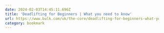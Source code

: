 ```yaml
---
date: 2024-02-03T14:45:11.696Z
title: 'Deadlifting for Beginners | What you need to know'
url: https://www.bulk.com/uk/the-core/deadlifting-for-beginners-what-you-need-to-know/
category: bookmark
---
```

